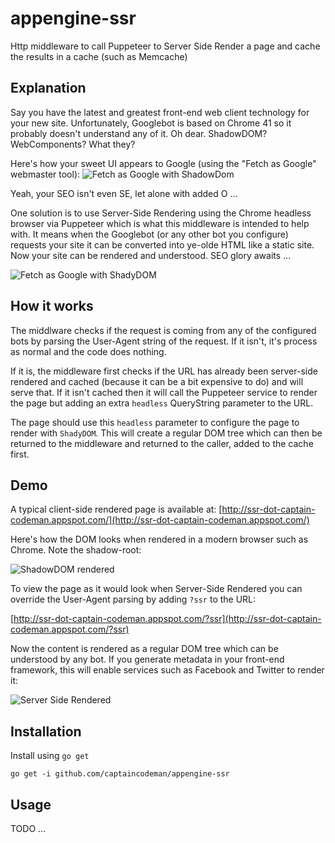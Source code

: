 # appengine-ssr

Http middleware to call Puppeteer to Server Side Render a
page and cache the results in a cache (such as Memcache)

## Explanation

Say you have the latest and greatest front-end web client
technology for your new site. Unfortunately, Googlebot is
based on Chrome 41 so it probably doesn't understand any
of it. Oh dear. ShadowDOM? WebComponents? What they?

Here's how your sweet UI appears to Google (using the
"Fetch as Google" webmaster tool):
![Fetch as Google with ShadowDom](blob/master/example/fag-shadow.png)

Yeah, your SEO isn't even SE, let alone with added O ...

One solution is to use Server-Side Rendering using the Chrome
headless browser via Puppeteer which is what this middleware
is intended to help with. It means when the Googlebot (or 
any other bot you configure) requests your site it can be
converted into ye-olde HTML like a static site. Now your
site can be rendered and understood. SEO glory awaits ...

![Fetch as Google with ShadyDOM](blob/master/example/fag-ssr.png)

## How it works

The middlware checks if the request is coming from any of
the configured bots by parsing the User-Agent string of the
request. If it isn't, it's process as normal and the code
does nothing.

If it is, the middleware first checks if the URL has already
been server-side rendered and cached (because it can be a bit
expensive to do) and will serve that. If it isn't cached then
it will call the Puppeteer service to render the page but
adding an extra `headless` QueryString parameter to the URL.

The page should use this `headless` parameter to configure
the page to render with `ShadyDOM`. This will create a regular
DOM tree which can then be returned to the middleware and
returned to the caller, added to the cache first.

## Demo

A typical client-side rendered page is available at:
[http://ssr-dot-captain-codeman.appspot.com/](http://ssr-dot-captain-codeman.appspot.com/)

Here's how the DOM looks when rendered in a modern browser
such as Chrome. Note the shadow-root:

![ShadowDOM rendered](blob/master/example/dom-shadow.png)

To view the page as it would look when Server-Side Rendered
you can override the User-Agent parsing by adding `?ssr` to
the URL:

[http://ssr-dot-captain-codeman.appspot.com/?ssr](http://ssr-dot-captain-codeman.appspot.com/?ssr)

Now the content is rendered as a regular DOM tree which
can be understood by any bot. If you generate metadata in
your front-end framework, this will enable services such as
Facebook and Twitter to render it:

![Server Side Rendered](blob/master/example/dom-ssr.png)

## Installation

Install using `go get`

    go get -i github.com/captaincodeman/appengine-ssr

## Usage

TODO ...